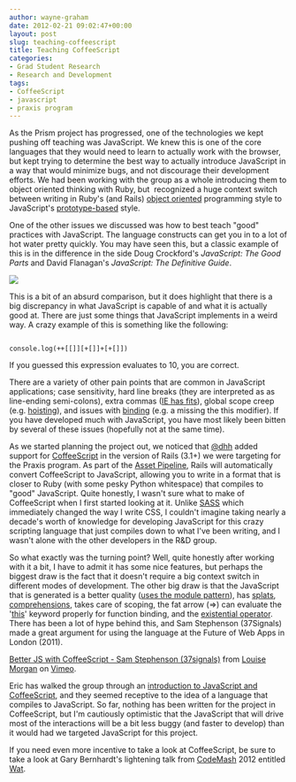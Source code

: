 ```yaml
---
author: wayne-graham
date: 2012-02-21 09:02:47+00:00
layout: post
slug: teaching-coffeescript
title: Teaching CoffeeScript
categories:
- Grad Student Research
- Research and Development
tags:
- CoffeeScript
- javascript
- praxis program
---
```


As the Prism project has progressed, one of the technologies we kept pushing off teaching was JavaScript. We knew this is one of the core languages that they would need to learn to actually work with the browser, but kept trying to determine the best way to actually introduce JavaScript in a way that would minimize bugs, and not discourage their development efforts. We had been working with the group as a whole introducing them to object oriented thinking with Ruby, but  recognized a huge context switch between writing in Ruby's (and Rails) [object oriented](http://en.wikipedia.org/wiki/Object-oriented_programming) programming style to JavaScript's [prototype-based](http://en.wikipedia.org/wiki/Prototype-based_programming) style.

One of the other issues we discussed was how to best teach "good" practices with JavaScript. The language constructs can get you in to a lot of hot water pretty quickly. You may have seen this, but a classic example of this is in the difference in the side Doug Crockford's _JavaScript: The Good Parts_ and David Flanagan's _JavaScript: The Definitive Guide_.

![](http://img.anongallery.org/img/2/0/javascript-the-good-parts-the-definitive-guide.jpg)

This is a bit of an absurd comparison, but it does highlight that there is a big discrepancy in what JavaScript is capable of and what it is actually good at. There are just some things that JavaScript implements in a weird way. A crazy example of this is something like the following:

```

console.log(++[[]][+[]]+[+[]])

```

If you guessed this expression evaluates to 10, you are correct.

There are a variety of other pain points that are common in JavaScript applications; case sensitivity, hard line breaks (they are interpreted as as line-ending semi-colons), extra commas ([IE has fits](http://www.enterprisedojo.com/2010/12/19/beware-the-trailing-comma-of-death/)), global scope creep (e.g. [hoisting](http://www.adequatelygood.com/2010/2/JavaScript-Scoping-and-Hoisting)), and issues with [binding](http://www.alistapart.com/articles/getoutbindingsituations) (e.g. a missing the this modifier). If you have developed much with JavaScript, you have most likely been bitten by several of these issues (hopefully not at the same time).

As we started planning the project out, we noticed that [@dhh](https://twitter.com/#!/dhh) added support for [CoffeeScript](http://coffeescript.org/) in the version of Rails (3.1+) we were targeting for the Praxis program. As part of the [Asset Pipeline](http://guides.rubyonrails.org/asset_pipeline.html), Rails will automatically convert CoffeeScript to JavaScript, allowing you to write in a format that is closer to Ruby (with some pesky Python whitespace) that compiles to "good" JavaScript. Quite honestly, I wasn't sure what to make of CoffeeScript when I first started looking at it. Unlike [SASS](http://sass-lang.com/) which immediately changed the way I write CSS, I couldn't imagine taking nearly a decade's worth of knowledge for developing JavaScript for this crazy scripting language that just compiles down to what I've been writing, and I wasn't alone with the other developers in the R&D group.

So what exactly was the turning point? Well, quite honestly after working with it a bit, I have to admit it has some nice features, but perhaps the biggest draw is the fact that it doesn't require a big context switch in different modes of development. The other big draw is that the JavaScript that is generated is a better quality ([uses the module pattern](http://www.adequatelygood.com/2010/3/JavaScript-Module-Pattern-In-Depth)), has [splats](http://coffeescript.org/#splats), [comprehensions](http://coffeescript.org/#loops), takes care of scoping, the fat arrow (=>) can evaluate the '[this](http://www.digital-web.com/articles/scope_in_javascript/)' keyword properly for function binding, and the [existential operator](http://coffeescript.org/#operators). There has been a lot of hype behind this, and Sam Stephenson (37Signals) made a great argument for using the language at the Future of Web Apps in London (2011).



[Better JS with CoffeeScript - Sam Stephenson (37signals)](http://vimeo.com/35258313) from [Louise Morgan](http://vimeo.com/user10059996) on [Vimeo](http://vimeo.com).

Eric has walked the group through an [introduction to JavaScript and CoffeeScript](http://praxis.scholarslab.org/topics/intro-to-javascript/), and they seemed receptive to the idea of a language that compiles to JavaScript. So far, nothing has been written for the project in CoffeeScript, but I'm cautiously optimistic that the JavaScript that will drive most of the interactions will be a bit less buggy (and faster to develop) than it would had we targeted JavaScript for this project.

If you need even more incentive to take a look at CoffeeScript, be sure to take a look at Gary Bernhardt's lightening talk from [CodeMash](http://codemash.org/) 2012 entitled [Wat](https://www.destroyallsoftware.com/talks/wat).
